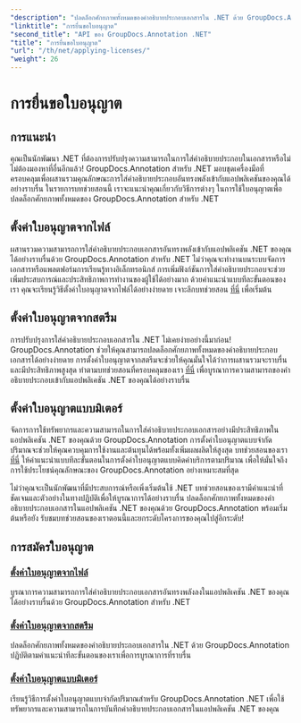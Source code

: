 ```yaml
---
"description": "ปลดล็อกศักยภาพทั้งหมดของคำอธิบายประกอบเอกสารใน .NET ด้วย GroupDocs.Annotation ปฏิบัติตามบทช่วยสอนทีละขั้นตอนของเราเพื่อการบูรณาการที่ราบรื่น"
"linktitle": "การยื่นขอใบอนุญาต"
"second_title": "API ของ GroupDocs.Annotation .NET"
"title": "การยื่นขอใบอนุญาต"
"url": "/th/net/applying-licenses/"
"weight": 26
---
```


# การยื่นขอใบอนุญาต

## การแนะนำ

คุณเป็นนักพัฒนา .NET ที่ต้องการปรับปรุงความสามารถในการใส่คำอธิบายประกอบในเอกสารหรือไม่ ไม่ต้องมองหาที่อื่นอีกแล้ว! GroupDocs.Annotation สำหรับ .NET มอบชุดเครื่องมือที่ครอบคลุมเพื่อผสานรวมคุณลักษณะการใส่คำอธิบายประกอบอันทรงพลังเข้ากับแอปพลิเคชันของคุณได้อย่างราบรื่น ในรายการบทช่วยสอนนี้ เราจะแนะนำคุณเกี่ยวกับวิธีการต่างๆ ในการใช้ใบอนุญาตเพื่อปลดล็อกศักยภาพทั้งหมดของ GroupDocs.Annotation สำหรับ .NET

## ตั้งค่าใบอนุญาตจากไฟล์
ผสานรวมความสามารถการใส่คำอธิบายประกอบเอกสารอันทรงพลังเข้ากับแอปพลิเคชัน .NET ของคุณได้อย่างราบรื่นด้วย GroupDocs.Annotation สำหรับ .NET ไม่ว่าคุณจะทำงานบนระบบจัดการเอกสารหรือแพลตฟอร์มการเรียนรู้ทางอิเล็กทรอนิกส์ การเพิ่มฟังก์ชันการใส่คำอธิบายประกอบจะช่วยเพิ่มประสบการณ์และประสิทธิภาพการทำงานของผู้ใช้ได้อย่างมาก ด้วยคำแนะนำแบบทีละขั้นตอนของเรา คุณจะเรียนรู้วิธีตั้งค่าใบอนุญาตจากไฟล์ได้อย่างง่ายดาย เจาะลึกบทช่วยสอน [ที่นี่](./set-license-from-file/) เพื่อเริ่มต้น

## ตั้งค่าใบอนุญาตจากสตรีม
การปรับปรุงการใส่คำอธิบายประกอบเอกสารใน .NET ไม่เคยง่ายอย่างนี้มาก่อน! GroupDocs.Annotation ช่วยให้คุณสามารถปลดล็อกศักยภาพทั้งหมดของคำอธิบายประกอบเอกสารได้อย่างง่ายดาย การตั้งค่าใบอนุญาตจากสตรีมจะช่วยให้คุณมั่นใจได้ว่าการผสานรวมจะราบรื่นและมีประสิทธิภาพสูงสุด ทำตามบทช่วยสอนที่ครอบคลุมของเรา [ที่นี่](./set-license-from-stream/) เพื่อบูรณาการความสามารถของคำอธิบายประกอบเข้ากับแอปพลิเคชัน .NET ของคุณได้อย่างราบรื่น

## ตั้งค่าใบอนุญาตแบบมิเตอร์
จัดการการใช้ทรัพยากรและความสามารถในการใส่คำอธิบายประกอบเอกสารอย่างมีประสิทธิภาพในแอปพลิเคชัน .NET ของคุณด้วย GroupDocs.Annotation การตั้งค่าใบอนุญาตแบบจำกัดปริมาณจะช่วยให้คุณควบคุมการใช้งานและต้นทุนได้พร้อมทั้งเพิ่มผลผลิตให้สูงสุด บทช่วยสอนของเรา [ที่นี่](./set-metered-license/) ให้คำแนะนำแบบทีละขั้นตอนในการตั้งค่าใบอนุญาตแบบคิดค่าบริการตามปริมาณ เพื่อให้มั่นใจถึงการใช้ประโยชน์คุณลักษณะของ GroupDocs.Annotation อย่างเหมาะสมที่สุด

ไม่ว่าคุณจะเป็นนักพัฒนาที่มีประสบการณ์หรือเพิ่งเริ่มต้นใช้ .NET บทช่วยสอนของเรามีคำแนะนำที่ชัดเจนและตัวอย่างในทางปฏิบัติเพื่อให้บูรณาการได้อย่างราบรื่น ปลดล็อกศักยภาพทั้งหมดของคำอธิบายประกอบเอกสารในแอปพลิเคชัน .NET ของคุณด้วย GroupDocs.Annotation พร้อมเริ่มต้นหรือยัง รับชมบทช่วยสอนของเราตอนนี้และยกระดับโครงการของคุณไปสู่อีกระดับ!

## การสมัครใบอนุญาต
### [ตั้งค่าใบอนุญาตจากไฟล์](./set-license-from-file/)
บูรณาการความสามารถการใส่คำอธิบายประกอบเอกสารอันทรงพลังลงในแอปพลิเคชัน .NET ของคุณได้อย่างราบรื่นด้วย GroupDocs.Annotation สำหรับ .NET
### [ตั้งค่าใบอนุญาตจากสตรีม](./set-license-from-stream/)
ปลดล็อกศักยภาพทั้งหมดของคำอธิบายประกอบเอกสารใน .NET ด้วย GroupDocs.Annotation ปฏิบัติตามคำแนะนำทีละขั้นตอนของเราเพื่อการบูรณาการที่ราบรื่น
### [ตั้งค่าใบอนุญาตแบบมิเตอร์](./set-metered-license/)
เรียนรู้วิธีการตั้งค่าใบอนุญาตแบบจำกัดปริมาณสำหรับ GroupDocs.Annotation .NET เพื่อใช้ทรัพยากรและความสามารถในการบันทึกคำอธิบายประกอบเอกสารในแอปพลิเคชัน .NET ของคุณ